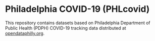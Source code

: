 # Philadelphia COVID-19 (PHLcovid)

This repository contains datasets based on Philadelphia Department of Public Health (PDPH) COVID-19 tracking data distributed at [opendataphilly.org](https://www.opendataphilly.org/dataset/covid-cases). 
